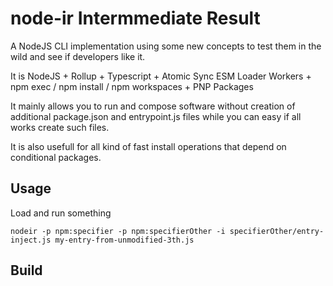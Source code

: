 # node-ir Intermmediate Result
A NodeJS CLI implementation using some new concepts to test them in the wild and see if developers like it. 

It is NodeJS + Rollup + Typescript + Atomic Sync ESM Loader Workers + npm exec / npm install / npm workspaces + PNP Packages 

It mainly allows you to run and compose software without creation of additional package.json and entrypoint.js files
while you can easy if all works create such files. 

It is also usefull for all kind of fast install operations that depend on conditional packages. 


## Usage
Load and run something
```
nodeir -p npm:specifier -p npm:specifierOther -i specifierOther/entry-inject.js my-entry-from-unmodified-3th.js 
```


## Build
